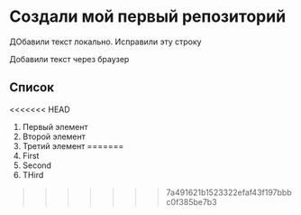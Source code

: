 # Создали мой первый репозиторий 

ДОбавили текст локально. Исправили эту строку 

Добавили текст через браузер 

## Список
<<<<<<< HEAD
1. Первый элемент 
2. Второй элемент 
3. Третий элемент 
=======
1. First
2. Second 
3. THird
>>>>>>> 7a491621b1523322efaf43f197bbbc0f385be7b3
